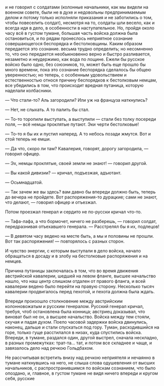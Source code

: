 и не говорил с солдатами (колонные начальники, как мы видели на военном совете, были не в духе и недовольны предпринимаемым делом и потому только исполняли приказания и не заботились о том, чтобы повеселить солдат), несмотря на то, солдаты шли весело, как и всегда идя в дело, в особенности в наступательное. Но, пройдя около часу всё в густом тумане, большая часть войска должна была остановиться, и по рядам пронеслось неприятное сознание совершающегося беспорядка и бестолковщины. Каким образом передается это сознание. весьма трудно определить; но несомненно то, что оно передается необыкновенно верно и быстро разливается, незаметно и неудержимо, как вода по лощине. Ежели бы русское войско было одно, без союзников, то, может быть еще прошло бы много времени, пока это сознание беспорядка сделалось бы общею уверенностью; но теперь, с особенным удовольствием и естественностью относя причину беспорядков к бестолковым немцам, все убедились в том, что происходит вредная путаница, которую наделали колбасники.

— Что стали-то? Аль загородили? Или уж на француза наткнулись?

— Нет, не слыхать. А то палить бы стал.

— То-то торопили выступать, а выступили — стали без толку посереди поля, — всё немцы проклятые путают. Эки черти бестолковые!

— То-то я бы их и пустил наперед. А то небось позади жмутся. Вот и стой теперь не емши.

— Да что, скоро ли там? Кавалерия, говорят, дорогу загородила, — говорил офицер.

— Эх, немцы проклятые, своей земли не знают! — говорил другой.

— Вы какой дивизии? — кричал, подъезжая, адъютант.

— Осьмнадцатой.

— Так зачем же вы здесь? вам давно бы впереди должно быть, теперь до вечера не пройдете. Вот распоряжения-то дурацкие; сами не знают, что делают, — говорил офицер и отъезжал.

Потом проезжал генерал и сердито не по-русски кричал что-то.

— Тафа-лафа, а что бормочет, ничего не разберешь, — говорил солдат, передразнивая отъехавшего генерала. — Расстрелял бы я их, подлецов!

— В девятом часу ведено на месте быть, а мы и половины не прошли. Вот так распоряжения! — повторялось с разных сторон.

И чувство энергии, с которым выступали в дело войска, начало обращаться в досаду и в злобу на бестолковые распоряжения и на немцев.

Причина путаницы заключалась в том, что во время движения австрийской кавалерии, шедшей на левом фланге, высшее начальство нашло, что наш центр слишком отдален от правого фланга, и всей кавалерии ведено было перейти на правую сторону. Несколько тысяч кавалерии продвигалось перед пехотой, и пехота должна была ждать.

Впереди произошло столкновение между австрийским колонновожатым и русским генералом. Русский генерал кричал, требуя, чтоб остановлена была конница; австриец доказывал, что виноват был не он, а высшее начальство. Войска между тем стояли, скучая и падая духом. Поело часовой задержки войска двинулись, наконец, дальше и стали спускаться под гору. Туман, расходившийся на горе, только гуще расстилался в низах, куда спустились войска. Впереди, в тумане, раздался один, другой выстрел, сначала нескладно, в разных промежутках: трат-та… тат, и потом все складнее и чаще, и завязалось дело над речкою Гольдбахом.

Не рассчитывая встретить внизу над речкою неприятеля и нечаянно в тумане наткнувшись на него, не слыша слова одушевления от высших начальников, с распространившимся по войскам сознанием, что было опоздано, и, главное, в густом тумане не видя ничего впереди и кругом себя, русские

